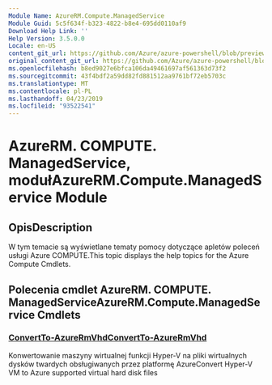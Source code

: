 ```yaml
---
Module Name: AzureRM.Compute.ManagedService
Module Guid: 5c5f634f-b323-4822-b8e4-695dd0110af9
Download Help Link: ''
Help Version: 3.5.0.0
Locale: en-US
content_git_url: https://github.com/Azure/azure-powershell/blob/preview/src/ResourceManager/Compute.ManagedService/Commands.Compute.ManagedService/help/AzureRM.Compute.ManagedService.md
original_content_git_url: https://github.com/Azure/azure-powershell/blob/preview/src/ResourceManager/Compute.ManagedService/Commands.Compute.ManagedService/help/AzureRM.Compute.ManagedService.md
ms.openlocfilehash: b8ed9027e6bfca106da49461697af561363d73f2
ms.sourcegitcommit: 43f4bdf2a59dd82fd881512aa9761bf72eb5703c
ms.translationtype: MT
ms.contentlocale: pl-PL
ms.lasthandoff: 04/23/2019
ms.locfileid: "93522541"
---
```

# <span data-ttu-id="1b2a1-101">AzureRM. COMPUTE. ManagedService, moduł</span><span class="sxs-lookup"><span data-stu-id="1b2a1-101">AzureRM.Compute.ManagedService Module</span></span>
## <span data-ttu-id="1b2a1-102">Opis</span><span class="sxs-lookup"><span data-stu-id="1b2a1-102">Description</span></span>
<span data-ttu-id="1b2a1-103">W tym temacie są wyświetlane tematy pomocy dotyczące apletów poleceń usługi Azure COMPUTE.</span><span class="sxs-lookup"><span data-stu-id="1b2a1-103">This topic displays the help topics for the Azure Compute Cmdlets.</span></span>

## <span data-ttu-id="1b2a1-104">Polecenia cmdlet AzureRM. COMPUTE. ManagedService</span><span class="sxs-lookup"><span data-stu-id="1b2a1-104">AzureRM.Compute.ManagedService Cmdlets</span></span>
### [<span data-ttu-id="1b2a1-105">ConvertTo-AzureRmVhd</span><span class="sxs-lookup"><span data-stu-id="1b2a1-105">ConvertTo-AzureRmVhd</span></span>](ConvertTo-AzureRmVhd.md)
<span data-ttu-id="1b2a1-106">Konwertowanie maszyny wirtualnej funkcji Hyper-V na pliki wirtualnych dysków twardych obsługiwanych przez platformę Azure</span><span class="sxs-lookup"><span data-stu-id="1b2a1-106">Convert Hyper-V VM to Azure supported virtual hard disk files</span></span>
